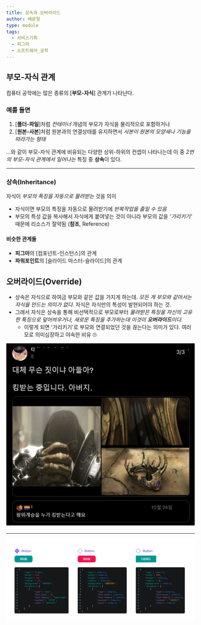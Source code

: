 ```yaml
---
title: 상속과 오버라이드
author: 배문형
type: module
tags:
  - 서비스기획
  - 피그마
  - 소프트웨어_공학
---
```


## 부모-자식 관계

컴퓨터 공학에는 많은 종류의 [**부모-자식**] 관계가 나타난다.

### 예를 들면

1. [**폴더-파일**]처럼 *컨테이너* 개념의 부모가 자식을 물리적으로 포함하거나
2. [**원본-사본**]처럼 원본과의 연결상태를 유지하면서 *사본이 원본의 모양새나 기능을 따라가는 형태*

...와 같이 부모-자식 관계에 비유되는 다양한 상위-하위의 컨셉이 나타나는데 이 중 *2번의 부모-자식 관계에서 일어나는* 특징 중 **상속**이 있다.

***

### 상속(Inheritance)

자식이 *부모의 특징을 자동으로 물려받는* 것을 의미

- 자식이면 부모의 특징을 자동으로 물려받기에 *반복작업을 줄일 수 있음*
- 부모의 특성 값을 복사해서 자식에게 붙여넣는 것이 아니라 부모의 값을 *'가리키기'* 때문에 리소스가 절약됨 (**참조**, Reference)

#### 비슷한 관계들

- **피그마**의 [컴포넌트-인스턴스]의 관계
- **파워포인트**의 [슬라이드 마스터-슬라이드]의 관계

## 오버라이드(Override)

- 상속은 자식으로 하여금 부모와 같은 값을 가지게 하는데. *모든 게 부모와 같아서는 자식을 만드는 의미가 없다.* 자식은 자식만의 특성이 발현되어야 하는 것. 
- 그래서 자식은 상속을 통해 비선택적으로 부모로부터 *물려받은 특징을 자신의 고유한 특징으로 덮어씌우거나, 새로운 특징을 추가하는데 이것이 **오버라이드**이다.*
	- 이렇게 되면 '가리키기'로 부모와 연결되었던 것을 끊는다는 의미가 있다. 여러모로 의미심장하고 야속한 비유 🙄

![](../attachments/override-inheritance.png)

---

![](../attachments/override-overrides.png)